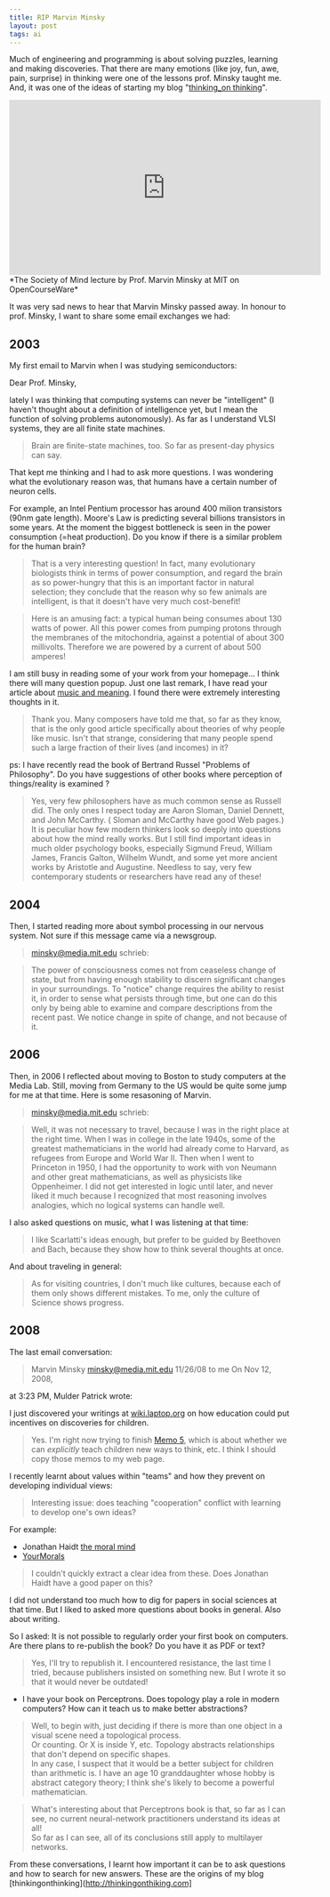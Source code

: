 ```yaml
---
title: RIP Marvin Minsky
layout: post
tags: ai
---
```

Much of engineering and programming is about solving puzzles, learning and making discoveries. That there are many emotions (like joy, fun, awe, pain, surprise) in thinking were one of the lessons prof. Minsky taught me. And, it was one of the ideas of starting my blog "[thinking_on thinking](http://hinkingonthinking.com)". 


<iframe width="560" height="315" src="https://www.youtube.com/embed/-pb3z2w9gDg" frameborder="0" allowfullscreen></iframe>
*The Society of Mind lecture by Prof. Marvin Minsky at MIT on OpenCourseWare*

It was very sad news to hear that Marvin Minsky passed away. In honour to prof. Minsky, I want to share some email exchanges we had:

## 2003 

My first email to Marvin when I was studying semiconductors:

Dear Prof. Minsky,

lately I was thinking that computing systems can never
be "intelligent" (I haven't thought about a definition
of intelligence yet, but I mean the function of
solving problems autonomously). As far as I understand
VLSI systems, they are all finite state machines.


> Brain are finite-state machines, too.  So far as present-day physics can say.


That kept me thinking and I had to ask more questions. I was wondering what the
evolutionary reason was, that humans have a certain
number of neuron cells.

For example, an Intel Pentium processor has around 400 milion
transistors (90nm gate length). Moore's Law is predicting several billions
transistors in some years. At the moment the biggest
bottleneck is seen in the power consumption (=heat
production). Do you know if there is a similar problem
for the human brain?

> That is a very interesting question! In fact, many evolutionary 
> biologists  think in terms of power consumption,  and regard the 
> brain as so power-hungry that this is an important factor in natural 
> selection;  they conclude that the reason why so few animals are 
> intelligent,  is that it doesn't have very much cost-benefit!

> Here is an amusing fact:  a typical human being consumes about 130 
> watts of power.  All this power comes from pumping protons through 
> the membranes of the mitochondria,  against a potential of about 300 
> millivolts.  Therefore we are powered by a current of about 500 
> amperes!

I am still busy in reading some of your work from your
homepage... I think there will many question popup.
Just one last remark, I have read your article about
[music and meaning](http://web.media.mit.edu/~minsky/papers/MusicMindMeaning.html). I found there were extremely
interesting thoughts in it.

> Thank you.    Many composers have told me that, so far as they know, 
> that is the only good article specifically about theories of why 
> people like music.    Isn't that strange, considering that many 
> people spend such a large fraction of their lives (and incomes) in it?

ps: I have recently read the book of Bertrand Russel
"Problems of Philosophy". Do you have suggestions of
other books where perception of things/reality is
examined ? 

> Yes, very few philosophers have as much common sense as Russell did. 
> The only ones I respect today are  Aaron Sloman,  Daniel Dennett, 
> and John McCarthy.  ( Sloman and McCarthy have good Web pages.)  It 
> is peculiar how few modern thinkers look so deeply into questions 
> about how the mind really works.  But I still find important ideas 
> in much older psychology books, especially Sigmund Freud, William 
> James, Francis Galton,  Wilhelm Wundt, and some yet more ancient 
> works by Aristotle and Augustine.    Needless to say, very few 
> contemporary students or researchers have read any of these!


## 2004

Then, I started reading more about symbol processing in our nervous system. Not sure if this message came via a newsgroup.

> minsky@media.mit.edu schrieb:

>   The power of consciousness comes not
> from ceaseless change of state, but from having enough stability to
> discern significant changes in your surroundings.  To "notice" change
> requires the ability to resist it, in order to sense what persists
> through time, but one can do this only by being able to examine and
> compare descriptions from the recent past.  We notice change in spite
> of change, and not because of it.

## 2006

Then, in 2006 I reflected about moving to Boston to study computers at the Media Lab. Still, moving from Germany to the US would be quite some jump for me at that time. Here is some resasoning of Marvin.

> minsky@media.mit.edu schrieb:

> Well, it was not necessary to travel, because I was in the right place at the right time. When I was in college in the late 1940s, some of the greatest mathematicians in the world had already come to Harvard, as refugees from Europe and World War II. Then when I went to Princeton in 1950,  I had the opportunity to work with von Neumann and other great mathematicians, as well as physicists like Oppenheimer.  I did not get interested in logic until later, and never liked it much because I recognized that most reasoning involves analogies, which no logical systems can handle well.
 
I also asked questions on music, what I was listening at that time:

> I like Scarlatti's ideas enough, but prefer to be guided by Beethoven and Bach, because they show how to think several thoughts at once.

And about traveling in general:

> As for visiting countries, I don't much like cultures, because each of them only shows different mistakes.  To me, only the culture of Science shows progress.



## 2008

The last email conversation:

> Marvin Minsky <minsky@media.mit.edu>
> 11/26/08 to me On Nov 12, 2008,

at 3:23 PM, Mulder Patrick wrote:

I just discovered your writings at [wiki.laptop.org](http://wiki.laptop.org/go/The_OLPC_Wiki) on how education
could put incentives on discoveries for children.

> Yes.  I'm right now trying to finish [Memo 5](http://web.media.mit.edu/~minsky/OLPC-5.html), which is about whether we can *explicitly* teach children new ways to think, etc.
> I think I should copy those memos to my web page.


I recently learnt about values within "teams" and how they
prevent on developing individual views:

> Interesting issue: does teaching "cooperation" conflict with learning to develop one's own ideas?

For example:

* Jonathan Haidt [the moral mind](http://www.ted.com/index.php/talks/jonathan_haidt_on_the_moral_mind.html)
* [YourMorals](http://www.yourmorals.org/explore.php)

> I couldn't quickly extract a clear idea from these. Does Jonathan Haidt have a good paper on this?

I did not understand too much how to dig for papers in social sciences at that time. But I liked to asked more questions about books in general. Also about writing.

So I asked: It is not possible to regularly order your first book on computers.
Are there plans to re-publish the book? Do you have it as PDF or text?

> Yes, I'll try to republish it.  I encountered resistance, the last time I tried, because publishers insisted on something new.  But I wrote it so that it would never be outdated!

* I have your book on Perceptrons. Does topology play a role in modern
computers?  How can it teach us to make better abstractions?

> Well, to begin with, just deciding if there is more than one object in a visual scene need a topological process.  
> Or counting.  Or X is inside Y, etc.  Topology abstracts relationships that don't depend on specific shapes.  
> In any case, I suspect that it would be a better subject for children than arithmetic is.  I have an age 10 granddaughter whose hobby is abstract category theory; I think she's likely to become a powerful mathematician.

> What's interesting about that Perceptrons book is that, so far as I can see, 
> no current neural-network practitioners understand its ideas at all!  
> So far as I can see, all of its conclusions still apply to multilayer networks.    

From these conversations, I learnt how important it can be to ask questions and how to search for new answers. These are the origins of my blog [thinkingonthinking](http://thinkingonthiking.com]
